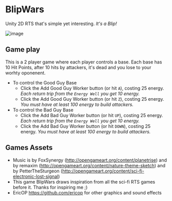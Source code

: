 # BlipWars
Unity 2D RTS that's simple yet interesting. *It's a Blip!*

![image](https://cloud.githubusercontent.com/assets/5218249/24610557/0051d80a-184d-11e7-813b-b8b596375e9c.png)

## Game play

This is a 2 player game where each player controls a base. Each base has 10 Hit Points, after 10 hits by attackers, it's dead and you lose to your worhty oponenent.

- To control the Good Guy Base 
  - Click the Add Good Guy Worker button (or hit `A`), costing 25 energy. *Each return trip from the `Energy Well` you get 10 energy.*
  - Click the Add Good Guy Worker button (or hit `Z`), costing 25 energy. *You must have at least 100 energy to build attackers.*
- To control the Bad Guy Base 
  - Click the Add Bad Guy Worker button (or hit `UP`), costing 25 energy. *Each return trip from the `Energy Well` you get 10 energy.*
  - Click the Add Bad Guy Worker button (or hit `DOWN`), costing 25 energy. *You must have at least 100 energy to build attackers.*

## Games Assets

- Music is by FoxSynergy (http://opengameart.org/content/planetrise) and by remaxim (http://opengameart.org/content/nature-theme-sketch) and by PetterTheSturgeon (http://opengameart.org/content/sci-fi-electronic-lost-signal) 
- This game BlipWars draws inspiration from all the sci-fi RTS games before it. Thanks for inspiring me ;)
- EricOP https://github.com/ericop for other graphics and sound effects
